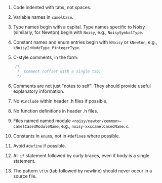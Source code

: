 1.	Code indented with tabs, not spaces.

2.	Variable names in `camelCase`.

3.	Type names begin with a capital. Type names specific to Noisy (similarly, for Newton) begin with `Noisy`, e.g., `NoisySymbolType`.

4.	Constant names and enum entries begin with `kNoisy` or `kNewton`, e.g., `kNoisyIrNodeType_PintegerType`. 

5.	C-style comments, in the form:
````c
	/*
	 *	Comment (offset with a single tab)
	 */
````

6.	Comments are not just "notes to self". They should provide useful explanatory information.

7.	No `#include` within header .h files if possible.

8.	No function definitions in header .h files.

9.	Files named named module `<noisy/newton/common>-camelCasedModuleName`, e.g., `noisy-xxxcamelCasedName.c`.

10.	Constants in `enum`s, not in `#define`s where possible.

11.	Avoid `#define` if possible.

12.	All `if` statement followed by curly braces, even if body is a single statement.

13.	The pattern `\t\n` (tab followed by newline) should never occur in a source file.
